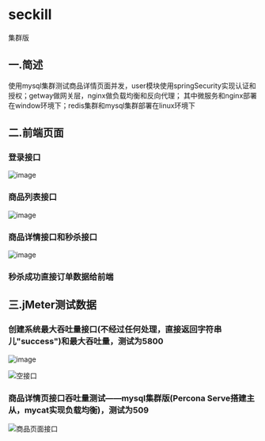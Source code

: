 # seckill
集群版
## 一.简述
使用mysql集群测试商品详情页面并发，user模块使用springSecurity实现认证和授权；getway做网关层，nginx做负载均衡和反向代理；
其中微服务和nginx部署在window环境下；redis集群和mysql集群部署在linux环境下
## 二.前端页面
### 登录接口
![image](https://user-images.githubusercontent.com/38555600/236695880-ec8869df-9698-4fe0-b102-1de458def38d.png)
### 商品列表接口
![image](https://user-images.githubusercontent.com/38555600/236695948-8e01f2a1-039e-4d19-886b-fb02bb95408b.png)
### 商品详情接口和秒杀接口
![image](https://user-images.githubusercontent.com/38555600/236695988-f2d0f898-d5cb-4fd2-b7ae-c11f95982c95.png)
### 秒杀成功直接订单数据给前端
## 三.jMeter测试数据
### 创建系统最大吞吐量接口(不经过任何处理，直接返回字符串儿"success")和最大吞吐量，测试为5800

![image](https://user-images.githubusercontent.com/38555600/236696125-245123b6-6cd6-45e6-a282-e25ac4c49b47.png)


![空接口](https://user-images.githubusercontent.com/38555600/236696222-a1995359-2b3e-4e46-b18a-251d5418f9cf.png)
### 商品详情页接口吞吐量测试——mysql集群版(Percona Serve搭建主从，mycat实现负载均衡)，测试为509
![商品页面接口](https://user-images.githubusercontent.com/38555600/236696430-8eb7404d-2f42-4ce4-8b34-6f7379e76f99.png)

